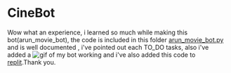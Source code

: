 # CineBot

Wow what an experience, i learned so much while making this bot(arun_movie_bot), the code is included in this folder [arun_movie_bot.py](https://github.com/ArunKrishnan0x168/amfoss-tasks/blob/main/task-04/arun_movie_bot.py) and is well documented , i've pointed out each TO_DO tasks, also i've added a ![gif](https://github.com/ArunKrishnan0x168/amfoss-tasks/blob/main/task-04/arun_movie_bot.gif) of my bot working and i've also added this code to [replit](https://replit.com/@ArunKrishnan6/arunmoviebot#main.py).Thank you.